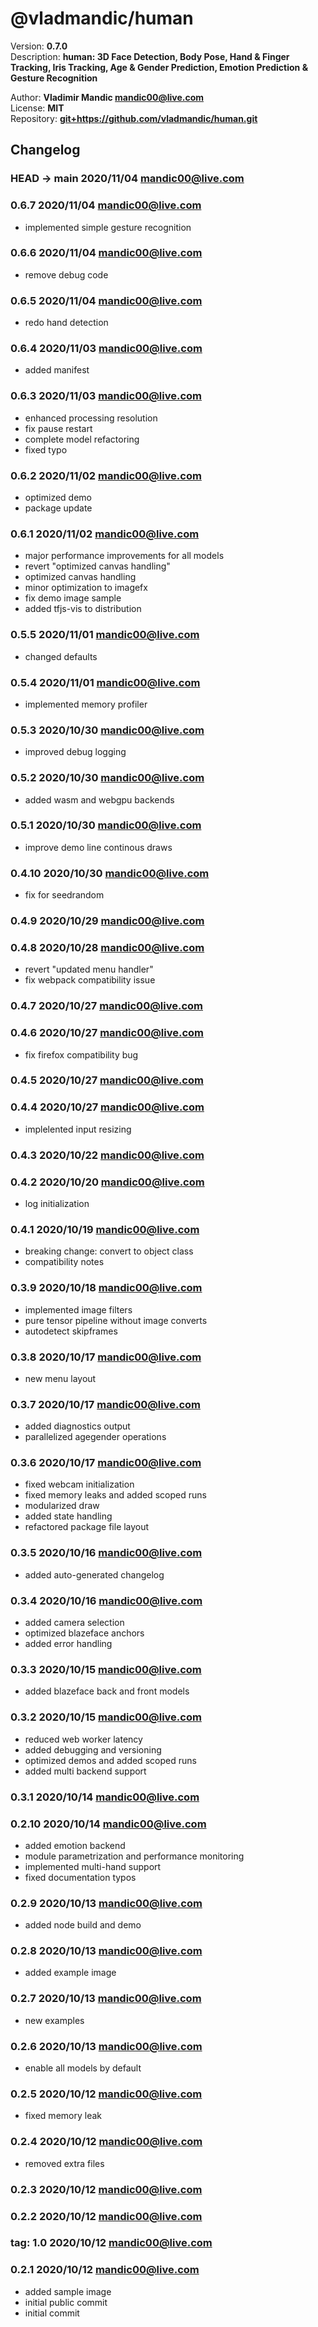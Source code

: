 
# @vladmandic/human  

Version: **0.7.0**  
Description: **human: 3D Face Detection, Body Pose, Hand & Finger Tracking, Iris Tracking, Age & Gender Prediction, Emotion Prediction & Gesture Recognition**  

Author: **Vladimir Mandic <mandic00@live.com>**  
License: **MIT** </LICENSE>  
Repository: **<git+https://github.com/vladmandic/human.git>**  

## Changelog

### **HEAD -> main** 2020/11/04 mandic00@live.com

### **0.6.7** 2020/11/04 mandic00@live.com
- implemented simple gesture recognition

### **0.6.6** 2020/11/04 mandic00@live.com
- remove debug code

### **0.6.5** 2020/11/04 mandic00@live.com
- redo hand detection

### **0.6.4** 2020/11/03 mandic00@live.com
- added manifest

### **0.6.3** 2020/11/03 mandic00@live.com
- enhanced processing resolution
- fix pause restart
- complete model refactoring
- fixed typo

### **0.6.2** 2020/11/02 mandic00@live.com
- optimized demo
- package update

### **0.6.1** 2020/11/02 mandic00@live.com
- major performance improvements for all models
- revert "optimized canvas handling"
- optimized canvas handling
- minor optimization to imagefx
- fix demo image sample
- added tfjs-vis to distribution

### **0.5.5** 2020/11/01 mandic00@live.com
- changed defaults

### **0.5.4** 2020/11/01 mandic00@live.com
- implemented memory profiler

### **0.5.3** 2020/10/30 mandic00@live.com
- improved debug logging

### **0.5.2** 2020/10/30 mandic00@live.com
- added wasm and webgpu backends

### **0.5.1** 2020/10/30 mandic00@live.com
- improve demo line continous draws

### **0.4.10** 2020/10/30 mandic00@live.com
- fix for seedrandom

### **0.4.9** 2020/10/29 mandic00@live.com

### **0.4.8** 2020/10/28 mandic00@live.com
- revert "updated menu handler"
- fix webpack compatibility issue

### **0.4.7** 2020/10/27 mandic00@live.com

### **0.4.6** 2020/10/27 mandic00@live.com
- fix firefox compatibility bug

### **0.4.5** 2020/10/27 mandic00@live.com

### **0.4.4** 2020/10/27 mandic00@live.com
- implelented input resizing

### **0.4.3** 2020/10/22 mandic00@live.com

### **0.4.2** 2020/10/20 mandic00@live.com
- log initialization

### **0.4.1** 2020/10/19 mandic00@live.com
- breaking change: convert to object class
- compatibility notes

### **0.3.9** 2020/10/18 mandic00@live.com
- implemented image filters
- pure tensor pipeline without image converts
- autodetect skipframes

### **0.3.8** 2020/10/17 mandic00@live.com
- new menu layout

### **0.3.7** 2020/10/17 mandic00@live.com
- added diagnostics output
- parallelized agegender operations

### **0.3.6** 2020/10/17 mandic00@live.com
- fixed webcam initialization
- fixed memory leaks and added scoped runs
- modularized draw
- added state handling
- refactored package file layout

### **0.3.5** 2020/10/16 mandic00@live.com
- added auto-generated changelog

### **0.3.4** 2020/10/16 mandic00@live.com
- added camera selection
- optimized blazeface anchors
- added error handling

### **0.3.3** 2020/10/15 mandic00@live.com
- added blazeface back and front models

### **0.3.2** 2020/10/15 mandic00@live.com
- reduced web worker latency
- added debugging and versioning
- optimized demos and added scoped runs
- added multi backend support

### **0.3.1** 2020/10/14 mandic00@live.com

### **0.2.10** 2020/10/14 mandic00@live.com
- added emotion backend
- module parametrization and performance monitoring
- implemented multi-hand support
- fixed documentation typos

### **0.2.9** 2020/10/13 mandic00@live.com
- added node build and demo

### **0.2.8** 2020/10/13 mandic00@live.com
- added example image

### **0.2.7** 2020/10/13 mandic00@live.com
- new examples

### **0.2.6** 2020/10/13 mandic00@live.com
- enable all models by default

### **0.2.5** 2020/10/12 mandic00@live.com
- fixed memory leak

### **0.2.4** 2020/10/12 mandic00@live.com
- removed extra files

### **0.2.3** 2020/10/12 mandic00@live.com

### **0.2.2** 2020/10/12 mandic00@live.com

### **tag: 1.0** 2020/10/12 mandic00@live.com

### **0.2.1** 2020/10/12 mandic00@live.com
- added sample image
- initial public commit
- initial commit
